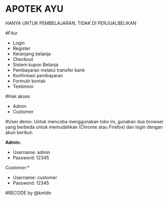 # APOTEK AYU

HANYA UNTUK PEMBELAJARAN, TIDAK DI PERJUALBELIKAN

#Fitur
- Login
- Register
- Keranjang belanja
- Checkout
- Sistem kupon Belanja
- Pembayaran melalui transfer bank
- Konfirmasi pembayaran
- Formulir kontak
- Testimoni

#Hak akses
- Admin
- Customer

#User demo:
Untuk mencoba menggunakan toko ini, gunakan dua browser yang berbeda untuk memudahkan (Chrome atau Firefox) dan login dengan akun berikut:

**Admin:**
- Username: admin
- Password: 12345

*Customer:**
- Username: customer
- Password: 12345

#RECODE by @kmldn
